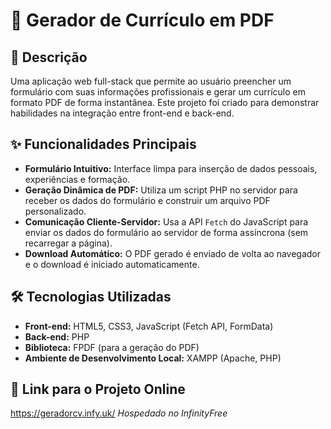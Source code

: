 # 📄 Gerador de Currículo em PDF

## 📝 Descrição

Uma aplicação web full-stack que permite ao usuário preencher um formulário com suas informações profissionais e gerar um currículo em formato PDF de forma instantânea. Este projeto foi criado para demonstrar habilidades na integração entre front-end e back-end.

## ✨ Funcionalidades Principais

-   **Formulário Intuitivo:** Interface limpa para inserção de dados pessoais, experiências e formação.
-   **Geração Dinâmica de PDF:** Utiliza um script PHP no servidor para receber os dados do formulário e construir um arquivo PDF personalizado.
-   **Comunicação Cliente-Servidor:** Usa a API `Fetch` do JavaScript para enviar os dados do formulário ao servidor de forma assíncrona (sem recarregar a página).
-   **Download Automático:** O PDF gerado é enviado de volta ao navegador e o download é iniciado automaticamente.

## 🛠️ Tecnologias Utilizadas

-   **Front-end:** HTML5, CSS3, JavaScript (Fetch API, FormData)
-   **Back-end:** PHP
-   **Biblioteca:** FPDF (para a geração do PDF)
-   **Ambiente de Desenvolvimento Local:** XAMPP (Apache, PHP)

## 🚀 Link para o Projeto Online

https://geradorcv.infy.uk/
*Hospedado no InfinityFree* 
